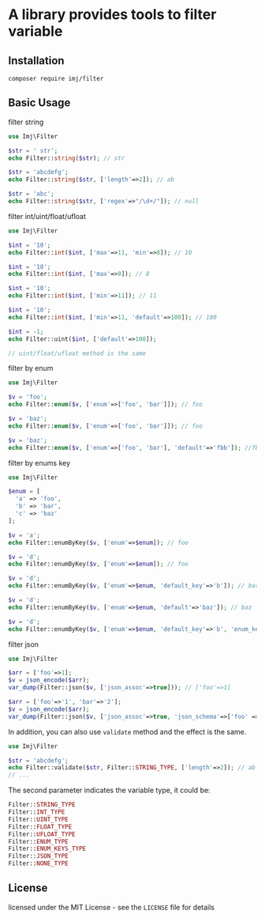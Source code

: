 
A library provides tools to filter variable
===========================

Installation
------------
```shell
composer require imj/filter
```

Basic Usage
------------

filter string
```php
use Imj\Filter

$str = ' str';
echo Filter::string($str); // str

$str = 'abcdefg';
echo Filter::string($str, ['length'=>2]); // ab

$str = 'abc';
echo Filter::string($str, ['regex'=>"/\d+/"]); // null
```

filter int/uint/float/ufloat
```php
use Imj\Filter

$int = '10';
echo Filter::int($int, ['max'=>11, 'min'=>8]); // 10

$int = '10';
echo Filter::int($int, ['max'=>8]); // 8

$int = '10';
echo Filter::int($int, ['min'=>11]); // 11

$int = '10';
echo Filter::int($int, ['min'=>11, 'default'=>100]); // 100

$int = -1;
echo Filter::uint($int, ['default'=>100]);

// uint/float/ufloat method is the same
```

filter by enum
```php
use Imj\Filter

$v = 'foo';
echo Filter::enum($v, ['enum'=>['foo', 'bar']]); // foo

$v = 'baz';
echo Filter::enum($v, ['enum'=>['foo', 'bar']]); // foo

$v = 'baz';
echo Filter::enum($v, ['enum'=>['foo', 'bar'], 'default'=>'fbb']); //fbb
```

filter by enums key
```php
use Imj\Filter

$enum = [
  'a' => 'foo',
  'b' => 'bar',
  'c' => 'baz'
];

$v = 'a';
echo Filter::enumByKey($v, ['enum'=>$enum]); // foo

$v = 'd';
echo Filter::enumByKey($v, ['enum'=>$enum]); // foo

$v = 'd';
echo Filter::enumByKey($v, ['enum'=>$enum, 'default_key'=>'b']); // bar

$v = 'd';
echo Filter::enumByKey($v, ['enum'=>$enum, 'default'=>'baz']); // baz

$v = 'd';
echo Filter::enumByKey($v, ['enum'=>$enum, 'default_key'=>'b', 'enum_key' => true]); // b
```

filter json
```php
use Imj\Filter

$arr = ['foo'=>1];
$v = json_encode($arr);
var_dump(Filter::json($v, ['json_assoc'=>true])); // ['foo'=>1]

$arr = ['foo'=>'1', 'bar'=>'2'];
$v = json_encode($arr);
var_dump(Filter::json($v, ['json_assoc'=>true, 'json_schema'=>['foo' => [Filter::UINT_TYPE]]])); // ['foo'=>1, 'bar'=>'2']
```

In addition, you can also use `validate` method and the effect is the same.
```php
use Imj\Filter

$str = 'abcdefg';
echo Filter::validate($str, Filter::STRING_TYPE, ['length'=>2]); // ab
// ...
```
The second parameter indicates the variable type, it could be:
```php
Filter::STRING_TYPE
Filter::INT_TYPE
Filter::UINT_TYPE
Filter::FLOAT_TYPE
Filter::UFLOAT_TYPE
Filter::ENUM_TYPE
Filter::ENUM_KEYS_TYPE
Filter::JSON_TYPE
Filter::NONE_TYPE
```

License
------------

licensed under the MIT License - see the `LICENSE` file for details

